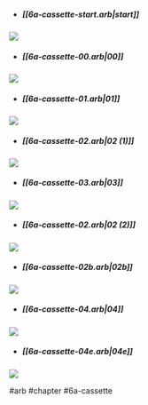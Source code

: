 * ##### [[6a-cassette-start.arb|start]]
![](https://berrycamp.github.io/img/celeste/previews/reflection/a/start.png)

* ##### [[6a-cassette-00.arb|00]]
![](https://berrycamp.github.io/img/celeste/previews/reflection/a/00.png)

* ##### [[6a-cassette-01.arb|01]]
![](https://berrycamp.github.io/img/celeste/previews/reflection/a/01.png)

* ##### [[6a-cassette-02.arb|02 (1)]]
![](https://berrycamp.github.io/img/celeste/previews/reflection/a/02.png)

* ##### [[6a-cassette-03.arb|03]]
![](https://berrycamp.github.io/img/celeste/previews/reflection/a/03.png)

* ##### [[6a-cassette-02.arb|02 (2)]]
![](https://berrycamp.github.io/img/celeste/previews/reflection/a/02.png)

* ##### [[6a-cassette-02b.arb|02b]]
![](https://berrycamp.github.io/img/celeste/previews/reflection/a/02b.png)

* ##### [[6a-cassette-04.arb|04]]
![](https://berrycamp.github.io/img/celeste/previews/reflection/a/04.png)

* ##### [[6a-cassette-04e.arb|04e]]
![](https://berrycamp.github.io/img/celeste/previews/reflection/a/04e.png)


#arb #chapter #6a-cassette

